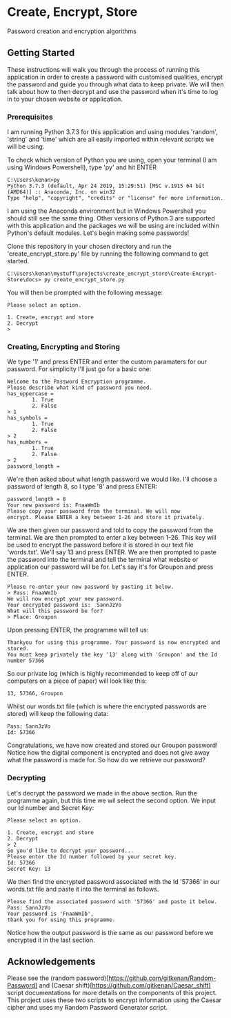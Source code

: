 # Create, Encrypt, Store
Password creation and encryption algorithms

## Getting Started

These instructions will walk you through the process of running this application in order to create a password with 
customised qualities, encrypt the password and guide you through what data to keep private. We will then talk about how to 
then decrypt and use the password when it's time to log in to your chosen website or application.

### Prerequisites

I am running Python 3.7.3 for this application and using modules 'random', 'string' and 'time' which are all easily imported
within relevant scripts we will be using.

To check which version of Python you are using, open your terminal (I am using Windows Powershell), type 'py' and hit ENTER

```
C:\Users\kenan>py
Python 3.7.3 (default, Apr 24 2019, 15:29:51) [MSC v.1915 64 bit (AMD64)] :: Anaconda, Inc. on win32
Type "help", "copyright", "credits" or "license" for more information.
```

I am using the Anaconda environment but in Windows Powershell you should still see the same thing. Other versions of Python 3 are
supported with this application and the packages we will be using are included within Python's default modules. Let's begin making
some passwords!

Clone this repository in your chosen directory and run the 'create_encrypt_store.py' file by running the following command 
to get started.

```
C:\Users\kenan\mystuff\projects\create_encrypt_store\Create-Encrypt-Store\docs> py create_encrypt_store.py
```

You will then be prompted with the following message:

```
Please select an option.

1. Create, encrypt and store
2. Decrypt
>  
```

### Creating, Encrypting and Storing

We type '1' and press ENTER and enter the custom paramaters for our password. For simplicity I'll just go for a basic one:

```
Welcome to the Password Encryption programme.
Please describe what kind of password you need.
has_uppercase =
        1. True
        2. False
> 1
has_symbols =
        1. True
        2. False
> 2
has_numbers =
        1. True
        2. False
> 2
password_length =
```

We're then asked about what length password we would like. I'll choose a password of length 8, so I type '8' and press ENTER:

```
password_length = 8
Your new password is: FnaaWmIb
Please copy your password from the terminal. We will now
encrypt. Please ENTER a key between 1-26 and store it privately.
```

We are then given our password and told to copy the password from the terminal. We are then prompted to enter a key between 1-26.
This key will be used to encrypt the password before it is stored in our text file 'words.txt'. We'll say 13 and press ENTER. We
are then prompted to paste the password into the terminal and tell the terminal what website or application our password will be for.
Let's say it's for Groupon and press ENTER.

```
Please re-enter your new password by pasting it below.
> Pass: FnaaWmIb
We will now encrypt your new password.
Your encrypted password is:  SannJzVo
What will this password be for?
> Place: Groupon
```

Upon pressing ENTER, the programme will tell us:

```
Thankyou for using this programme. Your password is now encrypted and stored.
You must keep privately the key '13' along with 'Groupon' and the Id number 57366
```

So our private log (which is highly recommended to keep off of our computers on a piece of paper) will look like this:
```
13, 57366, Groupon
```

Whilst our words.txt file (which is where the encrypted passwords are stored) will keep the following data:

```
Pass: SannJzVo
Id: 57366
```

Congratulations, we have now created and stored our Groupon password! Notice how the digital component is encrypted and 
does not give away what the password is made for. So how do we retrieve our password?

### Decrypting

Let's decrypt the password we made in the above section. Run the programme again, but this time we wil select the second option.
We input our Id number and Secret Key:

```
Please select an option.

1. Create, encrypt and store
2. Decrypt
> 2
So you'd like to decrypt your password...
Please enter the Id number followed by your secret key.
Id: 57366
Secret Key: 13
```

We then find the encrypted password associated with the Id '57366' in our words.txt file and paste it into the terminal as follows.

```
Please find the associated password with '57366' and paste it below.
Pass: SannJzVo
Your password is 'FnaaWmIb',
thank you for using this programme.
```

Notice how the output password is the same as our password before we encrypted it in the last section. 

## Acknowledgements

Please see the (random password)[https://github.com/gitkenan/Random-Password] and (Caesar shift)[https://github.com/gitkenan/Caesar_shift] script documentations for more details on the components of this project. 
This project uses these two scripts to encrypt information using the Caesar cipher and uses my Random Password Generator script.

